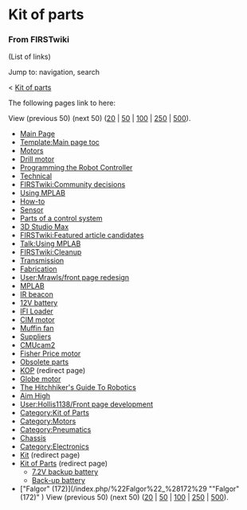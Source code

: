 # Kit of parts

### From FIRSTwiki

(List of links)

Jump to: navigation, search

&lt; [Kit of parts](/index.php?title=Kit_of_parts&redirect=no "Kit of parts" )  

The following pages link to here:

View (previous 50) (next 50)
([20](/index.php?title=Special:Whatlinkshere/Kit_of_parts&limit=20&from=0
"Special:Whatlinkshere/Kit of parts" ) |
[50](/index.php?title=Special:Whatlinkshere/Kit_of_parts&limit=50&from=0
"Special:Whatlinkshere/Kit of parts" ) |
[100](/index.php?title=Special:Whatlinkshere/Kit_of_parts&limit=100&from=0
"Special:Whatlinkshere/Kit of parts" ) |
[250](/index.php?title=Special:Whatlinkshere/Kit_of_parts&limit=250&from=0
"Special:Whatlinkshere/Kit of parts" ) |
[500](/index.php?title=Special:Whatlinkshere/Kit_of_parts&limit=500&from=0
"Special:Whatlinkshere/Kit of parts" )).

  * [Main Page](/index.php/Main_Page "Main Page" )
  * [Template:Main page toc](/index.php/Template:Main_page_toc "Template:Main page toc" )
  * [Motors](/index.php/Motors "Motors" )
  * [Drill motor](/index.php/Drill_motor "Drill motor" )
  * [Programming the Robot Controller](/index.php/Programming_the_Robot_Controller "Programming the Robot Controller" )
  * [Technical](/index.php/Technical "Technical" )
  * [FIRSTwiki:Community decisions](/index.php/FIRSTwiki:Community_decisions "FIRSTwiki:Community decisions" )
  * [Using MPLAB](/index.php/Using_MPLAB "Using MPLAB" )
  * [How-to](/index.php/How-to "How-to" )
  * [Sensor](/index.php/Sensor "Sensor" )
  * [Parts of a control system](/index.php/Parts_of_a_control_system "Parts of a control system" )
  * [3D Studio Max](/index.php/3D_Studio_Max "3D Studio Max" )
  * [FIRSTwiki:Featured article candidates](/index.php/FIRSTwiki:Featured_article_candidates "FIRSTwiki:Featured article candidates" )
  * [Talk:Using MPLAB](/index.php/Talk:Using_MPLAB "Talk:Using MPLAB" )
  * [FIRSTwiki:Cleanup](/index.php/FIRSTwiki:Cleanup "FIRSTwiki:Cleanup" )
  * [Transmission](/index.php/Transmission "Transmission" )
  * [Fabrication](/index.php/Fabrication "Fabrication" )
  * [User:Mrawls/front page redesign](/index.php/User:Mrawls/front_page_redesign "User:Mrawls/front page redesign" )
  * [MPLAB](/index.php/MPLAB "MPLAB" )
  * [IR beacon](/index.php/IR_beacon "IR beacon" )
  * [12V battery](/index.php/12V_battery "12V battery" )
  * [IFI Loader](/index.php/IFI_Loader "IFI Loader" )
  * [CIM motor](/index.php/CIM_motor "CIM motor" )
  * [Muffin fan](/index.php/Muffin_fan "Muffin fan" )
  * [Suppliers](/index.php/Suppliers "Suppliers" )
  * [CMUcam2](/index.php/CMUcam2 "CMUcam2" )
  * [Fisher Price motor](/index.php/Fisher_Price_motor "Fisher Price motor" )
  * [Obsolete parts](/index.php/Obsolete_parts "Obsolete parts" )
  * [KOP](/index.php?title=KOP&redirect=no "KOP" ) (redirect page) 
  * [Globe motor](/index.php/Globe_motor "Globe motor" )
  * [The Hitchhiker's Guide To Robotics](/index.php/The_Hitchhiker%27s_Guide_To_Robotics "The Hitchhiker's Guide To Robotics" )
  * [Aim High](/index.php/Aim_High "Aim High" )
  * [User:Hollis1138/Front page development](/index.php/User:Hollis1138/Front_page_development "User:Hollis1138/Front page development" )
  * [Category:Kit of Parts](/index.php/Category:Kit_of_Parts "Category:Kit of Parts" )
  * [Category:Motors](/index.php/Category:Motors "Category:Motors" )
  * [Category:Pneumatics](/index.php/Category:Pneumatics "Category:Pneumatics" )
  * [Chassis](/index.php/Chassis "Chassis" )
  * [Category:Electronics](/index.php/Category:Electronics "Category:Electronics" )
  * [Kit](/index.php?title=Kit&redirect=no "Kit" ) (redirect page) 
  * [Kit of Parts](/index.php?title=Kit_of_Parts&redirect=no "Kit of Parts" ) (redirect page) 
    * [7.2V backup battery](/index.php/7.2V_backup_battery "7.2V backup battery" )
    * [Back-up battery](/index.php/Back-up_battery "Back-up battery" )
  * ["Falgor" (172)](/index.php/%22Falgor%22_%28172%29 ""Falgor" \(172\)" )
View (previous 50) (next 50)
([20](/index.php?title=Special:Whatlinkshere/Kit_of_parts&limit=20&from=0
"Special:Whatlinkshere/Kit of parts" ) |
[50](/index.php?title=Special:Whatlinkshere/Kit_of_parts&limit=50&from=0
"Special:Whatlinkshere/Kit of parts" ) |
[100](/index.php?title=Special:Whatlinkshere/Kit_of_parts&limit=100&from=0
"Special:Whatlinkshere/Kit of parts" ) |
[250](/index.php?title=Special:Whatlinkshere/Kit_of_parts&limit=250&from=0
"Special:Whatlinkshere/Kit of parts" ) |
[500](/index.php?title=Special:Whatlinkshere/Kit_of_parts&limit=500&from=0
"Special:Whatlinkshere/Kit of parts" )).

